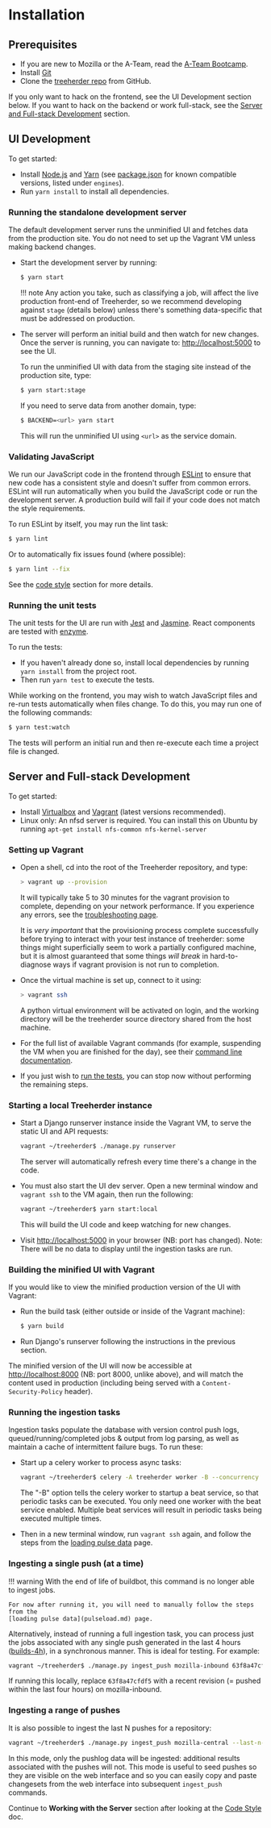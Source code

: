 # Installation

## Prerequisites

- If you are new to Mozilla or the A-Team, read the [A-Team Bootcamp].
- Install [Git]
- Clone the [treeherder repo] from GitHub.

If you only want to hack on the frontend, see the UI Development section below. If you want to hack on the backend or work full-stack, see the [Server and Full-stack Development](#server-and-full-stack-development) section.

## UI Development

To get started:

- Install [Node.js] and [Yarn] (see [package.json] for known compatible versions, listed under `engines`).
- Run `yarn install` to install all dependencies.

### Running the standalone development server

The default development server runs the unminified UI and fetches data from the
production site. You do not need to set up the Vagrant VM unless making backend changes.

- Start the development server by running:

  ```bash
  $ yarn start
  ```

  <!-- prettier-ignore -->
  !!! note
      Any action you take, such as classifying a job, will affect the live production
      front-end of Treeherder, so we recommend developing against `stage` (details below)
      unless there's something data-specific that must be addressed on production.

- The server will perform an initial build and then watch for new changes. Once the server is running, you can navigate to: <http://localhost:5000> to see the UI.

  To run the unminified UI with data from the staging site instead of the production site, type:

  ```bash
  $ yarn start:stage
  ```

  If you need to serve data from another domain, type:

  ```bash
  $ BACKEND=<url> yarn start
  ```

  This will run the unminified UI using `<url>` as the service domain.

### Validating JavaScript

We run our JavaScript code in the frontend through [ESLint] to ensure
that new code has a consistent style and doesn't suffer from common
errors. ESLint will run automatically when you build the JavaScript code
or run the development server. A production build will fail if your code
does not match the style requirements.

To run ESLint by itself, you may run the lint task:

```bash
$ yarn lint
```

Or to automatically fix issues found (where possible):

```bash
$ yarn lint --fix
```

See the [code style](code_style.md#ui) section for more details.

### Running the unit tests

The unit tests for the UI are run with [Jest] and [Jasmine]. React components are tested with [enzyme].

To run the tests:

- If you haven't already done so, install local dependencies by running `yarn install` from the project root.
- Then run `yarn test` to execute the tests.

While working on the frontend, you may wish to watch JavaScript files and re-run tests
automatically when files change. To do this, you may run one of the following commands:

```bash
$ yarn test:watch
```

The tests will perform an initial run and then re-execute each time a project file is changed.

## Server and Full-stack Development

To get started:

- Install [Virtualbox] and [Vagrant] (latest versions recommended).
- Linux only: An nfsd server is required. You can install this on Ubuntu by running `apt-get install nfs-common nfs-kernel-server`

### Setting up Vagrant

- Open a shell, cd into the root of the Treeherder repository, and type:

  ```bash
  > vagrant up --provision
  ```

  It will typically take 5 to 30 minutes for the vagrant provision to
  complete, depending on your network performance. If you experience
  any errors, see the [troubleshooting page](troubleshooting.md).

  It is _very important_ that the provisioning process complete successfully before
  trying to interact with your test instance of treeherder: some things might
  superficially seem to work a partially configured machine, but
  it is almost guaranteed that some things _will break_ in
  hard-to-diagnose ways if vagrant provision is not run to completion.

- Once the virtual machine is set up, connect to it using:

  ```bash
  > vagrant ssh
  ```

  A python virtual environment will be activated on login, and the working directory will be the treeherder source directory shared from the host machine.

- For the full list of available Vagrant commands (for example, suspending the VM when you are finished for the day),
  see their [command line documentation](https://www.vagrantup.com/docs/cli/).

- If you just wish to [run the tests](common_tasks.md#running-the-tests),
  you can stop now without performing the remaining steps.

### Starting a local Treeherder instance

- Start a Django runserver instance inside the Vagrant VM, to serve the static UI and API requests:

  ```bash
  vagrant ~/treeherder$ ./manage.py runserver
  ```

  The server will automatically refresh every time there's a change in the code.

- You must also start the UI dev server. Open a new terminal window and `vagrant ssh` to
  the VM again, then run the following:

  ```bash
  vagrant ~/treeherder$ yarn start:local
  ```

  This will build the UI code and keep watching for new changes.

- Visit <http://localhost:5000> in your browser (NB: port has changed). Note: There will be no data to display until the ingestion tasks are run.

### Building the minified UI with Vagrant

If you would like to view the minified production version of the UI with Vagrant:

- Run the build task (either outside or inside of the Vagrant machine):

  ```bash
  $ yarn build
  ```

- Run Django's runserver following the instructions in the previous section.

The minified version of the UI will now be accessible at <http://localhost:8000>
(NB: port 8000, unlike above), and will match the content used in production
(including being served with a `Content-Security-Policy` header).

### Running the ingestion tasks

Ingestion tasks populate the database with version control push logs, queued/running/completed jobs & output from log parsing, as well as maintain a cache of intermittent failure bugs. To run these:

- Start up a celery worker to process async tasks:

  ```bash
  vagrant ~/treeherder$ celery -A treeherder worker -B --concurrency 5
  ```

  The "-B" option tells the celery worker to startup a beat service, so that periodic tasks can be executed.
  You only need one worker with the beat service enabled. Multiple beat services will result in periodic tasks being executed multiple times.

- Then in a new terminal window, run `vagrant ssh` again, and follow the steps from the [loading pulse data](pulseload.md) page.

### Ingesting a single push (at a time)

<!-- prettier-ignore -->
!!! warning
    With the end of life of buildbot, this command is no longer able to ingest jobs.

    For now after running it, you will need to manually follow the steps from the
    [loading pulse data](pulseload.md) page.

Alternatively, instead of running a full ingestion task, you can process just
the jobs associated with any single push generated in the last 4 hours
([builds-4h]), in a synchronous manner. This is ideal for testing. For example:

[builds-4h]: http://builddata.pub.build.mozilla.org/buildjson/

```bash
vagrant ~/treeherder$ ./manage.py ingest_push mozilla-inbound 63f8a47cfdf5
```

If running this locally, replace `63f8a47cfdf5` with a recent revision (= pushed within
the last four hours) on mozilla-inbound.

### Ingesting a range of pushes

It is also possible to ingest the last N pushes for a repository:

```bash
vagrant ~/treeherder$ ./manage.py ingest_push mozilla-central --last-n-pushes 100
```

In this mode, only the pushlog data will be ingested: additional results
associated with the pushes will not. This mode is useful to seed pushes so
they are visible on the web interface and so you can easily copy and paste
changesets from the web interface into subsequent `ingest_push` commands.

Continue to **Working with the Server** section after looking at the [Code Style](code_style.md) doc.

[a-team bootcamp]: https://ateam-bootcamp.readthedocs.io
[git]: https://git-scm.com
[vagrant]: https://www.vagrantup.com
[virtualbox]: https://www.virtualbox.org
[treeherder repo]: https://github.com/mozilla/treeherder
[jest]: https://jestjs.io/docs/en/tutorial-react
[node.js]: https://nodejs.org/en/download/current/
[yarn]: https://yarnpkg.com/en/docs/install
[package.json]: https://github.com/mozilla/treeherder/blob/master/package.json
[eslint]: https://eslint.org
[jasmine]: https://jasmine.github.io/
[enzyme]: http://airbnb.io/enzyme/

